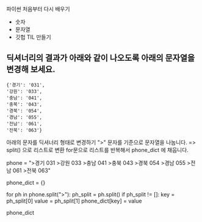 파이썬 처음부터 다시 배우기
* 숫자
* 문자열
* 깃헙 TIL 만들기

## 딕셔너리의 결과가 아래와 같이 나오도록 아래의 문자열을 변경해 보세요.
```
{'경기': '031',
'강원': '033',
'충남': '041',
'충북': '043',
'경북': '054',
'경남': '055',
'전남': '061',
'전북': '063'}
```
아래의 문자를 딕셔너리 형태로 변경하기
">" 문자를 기준으로 문자열을 나눕니다. => split() 으로 리스트로 변환
for문으로 리스트를 반복해서 phone_dict 에 채웁니다.

phone = ">경기 031 >강원 033 >충남 041 >충북 043 >경북 054 >경남 055 >전남 061 >전북 063"

phone_dict = {}

for ph in phone.split(">"):
    ph_split = ph.split()
    if ph_split != []:
        key = ph_split[0]
        value = ph_split[1]
        phone_dict[key] = value

phone_dict
